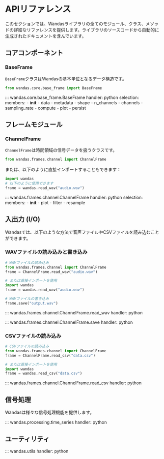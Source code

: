# APIリファレンス

このセクションでは、Wandasライブラリの全てのモジュール、クラス、メソッドの詳細なリファレンスを提供します。ライブラリのソースコードから自動的に生成されたドキュメントを含んでいます。

## コアコンポーネント

### BaseFrame

`BaseFrame`クラスはWandasの基本単位となるデータ構造です。

```python
from wandas.core.base_frame import BaseFrame
```

::: wandas.core.base_frame.BaseFrame
    handler: python
    selection:
      members:
        - __init__
        - data
        - metadata
        - shape
        - n_channels
        - channels
        - sampling_rate
        - compute
        - plot
        - persist

## フレームモジュール

### ChannelFrame

`ChannelFrame`は時間領域の信号データを扱うクラスです。

```python
from wandas.frames.channel import ChannelFrame
```

または、以下のように直接インポートすることもできます：

```python
import wandas
# 以下のように使用できます
frame = wandas.read_wav("audio.wav")
```

::: wandas.frames.channel.ChannelFrame
    handler: python
    selection:
      members:
        - __init__
        - plot
        - filter
        - resample

## 入出力 (I/O)

Wandasでは、以下のような方法で音声ファイルやCSVファイルを読み込むことができます。

### WAVファイルの読み込みと書き込み

```python
# WAVファイルの読み込み
from wandas.frames.channel import ChannelFrame
frame = ChannelFrame.read_wav("audio.wav")

# または直接インポートを使用
import wandas
frame = wandas.read_wav("audio.wav")

# WAVファイルの書き込み
frame.save("output.wav")
```

::: wandas.frames.channel.ChannelFrame.read_wav
    handler: python

::: wandas.frames.channel.ChannelFrame.save
    handler: python

### CSVファイルの読み込み

```python
# CSVファイルの読み込み
from wandas.frames.channel import ChannelFrame
frame = ChannelFrame.read_csv("data.csv")

# または直接インポートを使用
import wandas
frame = wandas.read_csv("data.csv")
```

::: wandas.frames.channel.ChannelFrame.read_csv
    handler: python

## 信号処理

Wandasは様々な信号処理機能を提供します。

::: wandas.processing.time_series
    handler: python

## ユーティリティ

::: wandas.utils
    handler: python
